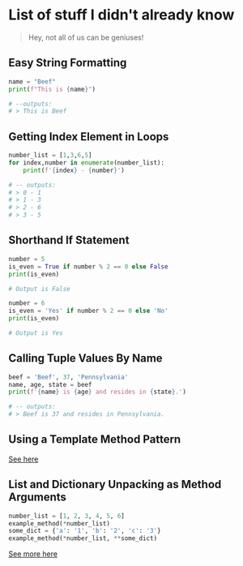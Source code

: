 # List of stuff I didn't already know
> Hey, not all of us can be geniuses!

## Easy String Formatting
```python
name = "Beef"
print(f"This is {name}")

# --outputs:
# > This is Beef
```     

## Getting Index Element in Loops
```python
number_list = [1,3,6,5]
for index,number in enumerate(number_list):
    print(f'{index} - {number}')

# -- outputs:
# > 0 - 1
# > 1 - 3
# > 2 - 6
# > 3 - 5
```

## Shorthand If Statement
```python
number = 5
is_even = True if number % 2 == 0 else False
print(is_even)

# Output is False

number = 6
is_even = 'Yes' if number % 2 == 0 else 'No'
print(is_even)

# Output is Yes
```

## Calling Tuple Values By Name
```python
beef = 'Beef', 37, 'Pennsylvania'
name, age, state = beef
print(f'{name} is {age} and resides in {state}.')

# -- outputs:
# > Beef is 37 and resides in Pennsylvania.
```

## Using a Template Method Pattern
[See here](https://github.com/beef-erikson/PythonProgrammingForBeginnersUdemy/blob/master/OOP_Again/recipe.py)

## List and Dictionary Unpacking as Method Arguments
```python
number_list = [1, 2, 3, 4, 5, 6]
example_method(*number_list)
some_dict = {'a': '1', 'b': '2', 'c': '3'}
example_method(*number_list, **some_dict)
```
[See more here](https://github.com/beef-erikson/PythonProgrammingForBeginnersUdemy/blob/master/Final_Tips/methods_and_arguments.py)
